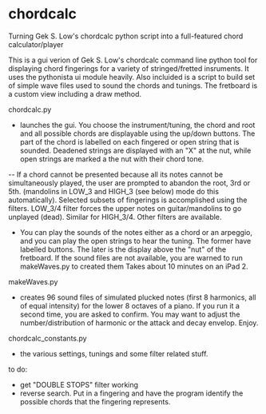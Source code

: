 chordcalc
=========

Turning  Gek S. Low's chordcalc python script into a full-featured chord calculator/player 


This is a gui verion of Gek S. Low's chordcalc command line python tool for displaying chord fingerings for a variety of stringed/fretted insruments.  It uses the pythonista ui module heavily.  Also incluided is a script to build set of simple wave files used to sound the chords and tunings. The fretboard is a custom view including a draw method.

chordcalc.py

- launches the gui.  You choose the instrument/tuning, the chord and root and all possible chords are displayable using the up/down buttons.   The part of the chord is labelled on each fingered or open string that is sounded.  Deadened strings are displayed with an "X" at the nut, while open strings are marked a the nut with their chord tone.  

-- If a chord cannot be presented because all its notes cannot be simultaneously played, the user are prompted to abandon the root, 3rd or 5th.  (mandolins in LOW_3 and HIGH_3 (see below) mode do this automatically).  Selected subsets of fingerings is accomplished using the filters.  LOW_3/4 filter forces the upper notes on guitar/mandolins to go  unplayed (dead).  Similar for HIGH_3/4.   Other filters are available.

- You can play the sounds of the notes either as a chord or an arpeggio, and you can play the open strings to hear the tuning.  The former have labelled buttons.  The later is the display above the "nut" of the fretboard.  If the sound files are not available, you are warned to run makeWaves.py to created them  Takes about 10 minutes on an iPad 2.  

makeWaves.py

- creates 96 sound files of simulated plucked notes (first 8 harmonics, all of equal intensity) for the lower 8 octaves of a piano.  If you run it a second time, you are asked to confirm.  You may want to adjust the number/distribution of harmonic or the attack and decay envelop.  Enjoy.

chordcalc_constants.py

- the various settings, tunings and  some filter related stuff.

to do:

- get "DOUBLE STOPS" filter working
- reverse search.  Put in a fingering and have the program identify the possible chords that the fingering represents.
